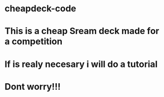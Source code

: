 # cheapdeck-code

# This is a cheap Sream deck made for a competition
# If is realy necesary i will do a tutorial 
# Dont worry!!!
